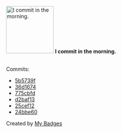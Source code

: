 <img src="https://my-badges.github.io/my-badges/morning-commits.png" alt="I commit in the morning." title="I commit in the morning." width="128">
<strong>I commit in the morning.</strong>
<br><br>

Commits:

- <a href="https://github.com/HorebZ/HorebZ/commit/5b5739f55a7f635393a8571c6761b3b6cc7d8234">5b5739f</a>
- <a href="https://github.com/HorebZ/HorebZ/commit/36d1674dceba34aa1374f42bc67d36cfc6911f3a">36d1674</a>
- <a href="https://github.com/HorebZ/HorebZ/commit/775cbfdf2d2b31ea08530900cee6182cca31703a">775cbfd</a>
- <a href="https://github.com/HorebZ/HorebZ/commit/d2baf137c4ceeed9015443a83e2cb1a570928433">d2baf13</a>
- <a href="https://github.com/HorebZ/HorebZ/commit/25cef12afb95aa69ca3b5d799c0fc6898216008e">25cef12</a>
- <a href="https://github.com/HorebZ/HorebZ/commit/24bbe60010f9b1edd12631f2704c6384c34686e9">24bbe60</a>


Created by <a href="https://github.com/my-badges/my-badges">My Badges</a>